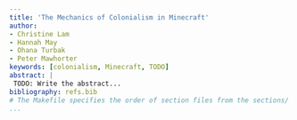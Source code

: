 ```yaml
---
title: 'The Mechanics of Colonialism in Minecraft'
author:
- Christine Lam
- Hannah May
- Ohana Turbak
- Peter Mawhorter
keywords: [colonialism, Minecraft, TODO]
abstract: |
 TODO: Write the abstract...
bibliography: refs.bib
# The Makefile specifies the order of section files from the sections/ folder.
...
```


